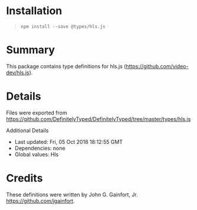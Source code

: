 # Installation
> `npm install --save @types/hls.js`

# Summary
This package contains type definitions for hls.js (https://github.com/video-dev/hls.js).

# Details
Files were exported from https://github.com/DefinitelyTyped/DefinitelyTyped/tree/master/types/hls.js

Additional Details
 * Last updated: Fri, 05 Oct 2018 18:12:55 GMT
 * Dependencies: none
 * Global values: Hls

# Credits
These definitions were written by John G. Gainfort, Jr. <https://github.com/jgainfort>.

